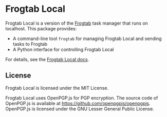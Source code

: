 # Frogtab Local

Frogtab Local is a version of the [Frogtab](https://frogtab.com) task manager that runs on localhost. This package provides:

  - A command-line tool `frogtab` for managing Frogtab Local and sending tasks to Frogtab
  - A Python interface for controlling Frogtab Local

For details, see the [Frogtab Local docs](https://github.com/dwilding/frogtab/blob/main/local/README.md#frogtab-local).


## License

Frogtab Local is licensed under the MIT License.

Frogtab Local uses OpenPGP.js for PGP encryption. The source code of OpenPGP.js is available at https://github.com/openpgpjs/openpgpjs. OpenPGP.js is licensed under the GNU Lesser General Public License.